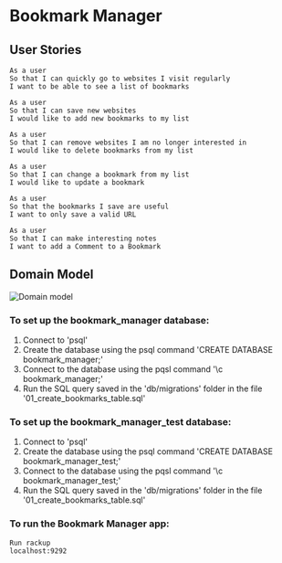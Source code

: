 # Bookmark Manager 

## User Stories

```
As a user
So that I can quickly go to websites I visit regularly
I want to be able to see a list of bookmarks
```
```
As a user
So that I can save new websites 
I would like to add new bookmarks to my list
```
```
As a user
So that I can remove websites I am no longer interested in 
I would like to delete bookmarks from my list
```
```
As a user
So that I can change a bookmark from my list 
I would like to update a bookmark
```
```
As a user
So that the bookmarks I save are useful
I want to only save a valid URL
```
```
As a user
So that I can make interesting notes
I want to add a Comment to a Bookmark
```
## Domain Model

![Domain model](https://github.com/makersacademy/course/raw/main/bookmark_manager/images/bookmark_manager_1.png)

### To set up the bookmark_manager database:
1. Connect to 'psql'
2. Create the database using the psql command 'CREATE DATABASE bookmark_manager;'
3. Connect to the database using the pqsl command '\c bookmark_manager;'
4. Run the SQL query saved in the 'db/migrations' folder in the file '01_create_bookmarks_table.sql'

### To set up the bookmark_manager_test database:
1. Connect to 'psql'
2. Create the database using the psql command 'CREATE DATABASE bookmark_manager_test;'
3. Connect to the database using the pqsl command '\c bookmark_manager_test;'
4. Run the SQL query saved in the 'db/migrations' folder in the file '01_create_bookmarks_table.sql'

### To run the Bookmark Manager app:
```
Run rackup
localhost:9292
```